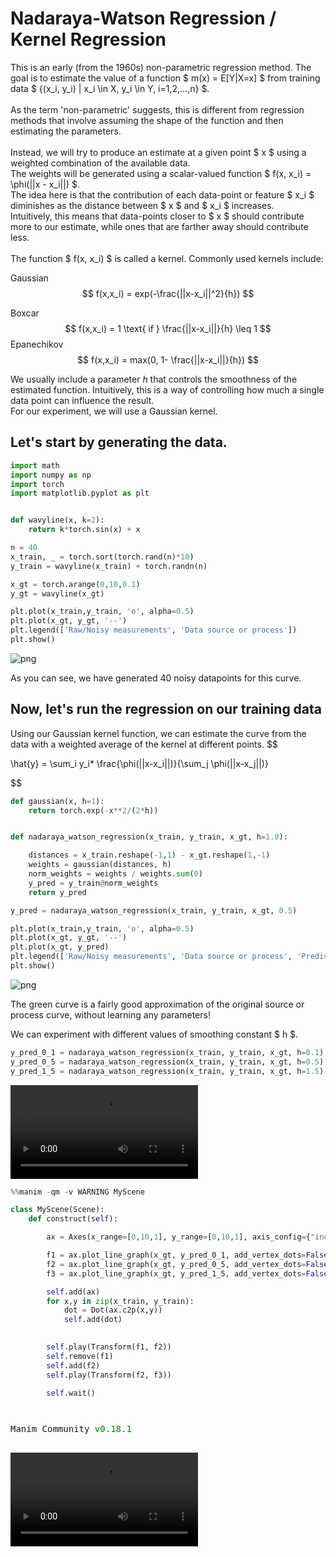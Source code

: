 # Nadaraya-Watson Regression / Kernel Regression

This is an early (from the 1960s) non-parametric regression method. The goal is to estimate the value of a function $ m(x) = E[Y|X=x] $ from training data 
$ \{(x_i, y_i) | x_i \in X, y_i \in Y, i=1,2,...,n\} $. \
 \
As the term 'non-parametric' suggests, this is different from regression methods that involve assuming the shape of the function and then estimating the parameters. \
 \
Instead, we will try to produce an estimate at a given point $ x $ using a weighted combination of the available data. \
The weights will be generated using a scalar-valued function $ f(x, x_i) = \phi(||x - x_i||) $. \
The idea here is that the contribution of each data-point or feature $ x_i $ diminishes as the distance between $ x $ and $ x_i $ increases. \
Intuitively, this means that data-points closer to $ x $ should contribute more to our estimate, while ones that are farther away should contribute less. \
\
The function $ f(x, x_i) $ is called a kernel. Commonly used kernels include:

Gaussian 
$$ 
f(x,x_i) = exp(-\frac{||x-x_i||^2}{h}) 
$$

Boxcar 
$$
f(x,x_i) = 1 \text{  if   } \frac{||x-x_i||}{h} \leq 1 
$$
Epanechikov 
$$
f(x,x_i) =  max(0, 1- \frac{||x-x_i||}{h})
$$ 

We usually include a parameter $h$ that controls the smoothness of the estimated function. Intuitively, this is a way of controlling how much a single data point can influence the 
result. \
For our experiment, we will use a Gaussian kernel.

## Let's start by generating the data. 



```python
import math
import numpy as np
import torch
import matplotlib.pyplot as plt


def wavyline(x, k=2):
    return k*torch.sin(x) + x

n = 40
x_train, _ = torch.sort(torch.rand(n)*10)
y_train = wavyline(x_train) + torch.randn(n)

x_gt = torch.arange(0,10,0.1)
y_gt = wavyline(x_gt)

plt.plot(x_train,y_train, 'o', alpha=0.5)
plt.plot(x_gt, y_gt, '--')
plt.legend(['Raw/Noisy measurements', 'Data source or process'])
plt.show()

```


    
![png](nadaray-watson_files/nadaray-watson_3_0.png)
    


As you can see, we have generated 40 noisy datapoints for this curve.  

## Now, let's run the regression on our training data
Using our Gaussian kernel function, we can estimate the curve from the data with a weighted average of the kernel at different points.
$$

\hat{y} = \sum_i y_i* \frac{\phi(||x-x_i||)}{\sum_j \phi(||x-x_j||)}

$$


```python
def gaussian(x, h=1):
    return torch.exp(-x**2/(2*h))


def nadaraya_watson_regression(x_train, y_train, x_gt, h=1.0):

    distances = x_train.reshape(-1,1) - x_gt.reshape(1,-1)
    weights = gaussian(distances, h)
    norm_weights = weights / weights.sum(0)
    y_pred = y_train@norm_weights
    return y_pred

y_pred = nadaraya_watson_regression(x_train, y_train, x_gt, 0.5)

plt.plot(x_train,y_train, 'o', alpha=0.5)
plt.plot(x_gt, y_gt, '--')
plt.plot(x_gt, y_pred)
plt.legend(['Raw/Noisy measurements', 'Data source or process', 'Prediction'])
plt.show()

```


    
![png](nadaray-watson_files/nadaray-watson_5_0.png)
    


The green curve is a fairly good approximation of the original source or process curve, without learning any parameters! 

We can experiment with different values of smoothing constant $ h $.


```python
y_pred_0_1 = nadaraya_watson_regression(x_train, y_train, x_gt, h=0.1)
y_pred_0_5 = nadaraya_watson_regression(x_train, y_train, x_gt, h=0.5)
y_pred_1_5 = nadaraya_watson_regression(x_train, y_train, x_gt, h=1.5)
```

<video src="./media/videos/ml-basics//720p30/MyScene.mp4" controls></video>



```python
%%manim -qm -v WARNING MyScene

class MyScene(Scene):
    def construct(self):

        ax = Axes(x_range=[0,10,1], y_range=[0,10,1], axis_config={"include_numbers": True})

        f1 = ax.plot_line_graph(x_gt, y_pred_0_1, add_vertex_dots=False)
        f2 = ax.plot_line_graph(x_gt, y_pred_0_5, add_vertex_dots=False)
        f3 = ax.plot_line_graph(x_gt, y_pred_1_5, add_vertex_dots=False)

        self.add(ax)
        for x,y in zip(x_train, y_train):
            dot = Dot(ax.c2p(x,y))
            self.add(dot)
        

        self.play(Transform(f1, f2))
        self.remove(f1)
        self.add(f2)
        self.play(Transform(f2, f3))

        self.wait()




```


<pre style="white-space:pre;overflow-x:auto;line-height:normal;font-family:Menlo,'DejaVu Sans Mono',consolas,'Courier New',monospace">Manim Community <span style="color: #008000; text-decoration-color: #008000">v0.18.1</span>

</pre>



                                                                                                  


<video src="media/jupyter/MyScene@2024-09-23@20-54-05.mp4" controls autoplay loop style="max-width: 60%;"  >
      Your browser does not support the <code>video</code> element.
    </video>

